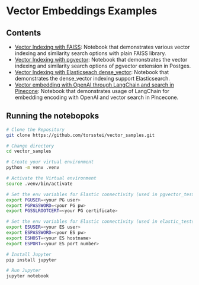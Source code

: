 # Vector Embeddings Examples

## Contents

 - [Vector Indexing with FAISS](elastic_tests.ipynb): Notebook that demonstrates various vector indexing and similarity search options with plain FAISS library.
 - [Vector Indexing with pgvector](pgvector_tests.ipynb): Notebook that demonstrates the vector indexing and similarity search options of pgvector extension in Postges.
 - [Vector Indexing with Elasticseach dense_vector](elastic_tests.ipynb): Notebook that demonstrates the dense_vector indexing support Elasticsearch.
 - [Vector embedding with OpenAI through LangChain and search in Pinecone](langchain_pinecone_embedding_tests.ipynb): Notebook that demonstrates usage of LangChain for embedding encoding with OpenAI and vector search in Pincecone.
 
## Running the notebopoks

```bash
# Clone the Repository
git clone https://github.com/torsstei/vector_samples.git

# Change directory
cd vector_samples

# Create your virtual environment
python -m venv .venv

# Activate the Virtual environment
source .venv/bin/activate

# Set the env variables for Elastic connectivity (used in pgvector_tests.ipynb)
export PGUSER=<your PG user>
export PGPASSWORD=<your PG pw>
export PGSSLROOTCERT=<your PG certificate>

# Set the env variables for Elastic connectivity (used in elastic_tests.ipynb)
export ESUSER=<your ES user>
export ESPASSWORD=<your ES pw>
export ESHOST=<your ES hostname>
export ESPORT=<your ES port number>

# Install Jupyter
pip install jupyter

# Run Jupyter
jupyter notebook

```
